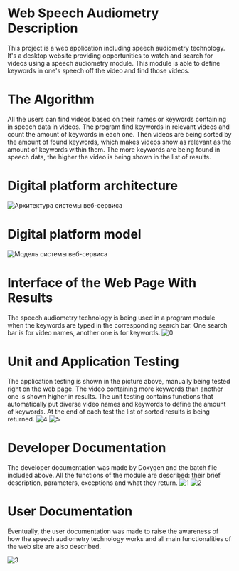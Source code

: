 # Web Speech Audiometry Description
This project is a web application including speech audiometry technology. It's a desktop website providing opportunities to watch and search for videos using a speech audiometry module.
This module is able to define keywords in one's speech off the video and find those videos.
# The Algorithm
All the users can find videos based on their names or keywords containing in speech data in videos. The program find keywords in relevant videos and count the amount of keywords in each one. Then videos are being sorted by the amount of found keywords, which makes videos show as relevant as the amount of keywords within them. The more keywords are being found in speech data, the higher the video is being shown in the list of results.
# Digital platform architecture

![Архитектура системы веб-сервиса](https://github.com/user-attachments/assets/d8ad4328-1bdd-49c5-aa17-c6bc2e1ec353)
# Digital platform model

![Модель системы веб-сервиса](https://github.com/user-attachments/assets/2a0a23d9-7611-4ac0-87fc-6305d115d393)
# Interface of the Web Page With Results
The speech audiometry technology is being used in a program module when the keywords are typed in the corresponding search bar. One search bar is for video names, another one is for keywords.
![0](https://github.com/darkswan19/WebAppDip/assets/91571026/fcd84455-f3eb-42e2-b2dc-0a7a92450d6c)
# Unit and Application Testing
The application testing is shown in the picture above, manually being tested right on the web page. The video containing more keywords than another one is shown higher in results.
The unit testing contains functions that automatically put diverse video names and keywords to define the amount of keywords. At the end of each test the list of sorted results is being returned.
![4](https://github.com/darkswan19/WebAppDip/assets/91571026/483f8291-689d-407a-b4cd-6d48a819e933)
![5](https://github.com/darkswan19/WebAppDip/assets/91571026/af5ec2ba-3026-42fc-9cd8-65e14f926784)
# Developer Documentation
The developer documentation was made by Doxygen and the batch file included above.
All the functions of the module are described: their brief description, parameters, exceptions and what they return.
![1](https://github.com/darkswan19/WebAppDip/assets/91571026/78d3c010-d340-4f4c-9e4e-dfae500b478f)
![2](https://github.com/darkswan19/WebAppDip/assets/91571026/e722109a-6d17-4158-9263-b2e783a32a6f)
# User Documentation
Eventually, the user documentation was made to raise the awareness of how the speech audiometry technology works and all main functionalities of the web site are also described.

![3](https://github.com/darkswan19/WebAppDip/assets/91571026/f6b8c88a-b760-41d9-a1b2-8b92747d3f8e)
